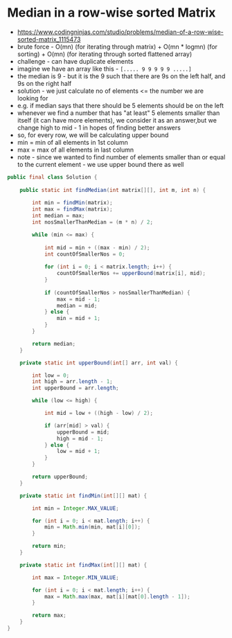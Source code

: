 # Median in a row-wise sorted Matrix

- https://www.codingninjas.com/studio/problems/median-of-a-row-wise-sorted-matrix_1115473
- brute force - O(mn) (for iterating through matrix) + O(mn * logmn) (for sorting) + O(mn) (for iterating through sorted flattened array)
- challenge - can have duplicate elements
- imagine we have an array like this - `[..... 9 9 9 9 9 .....]`
- the median is 9 - but it is the 9 such that there are 9s on the left half, and 9s on the right half
- solution - we just calculate no of elements <= the number we are looking for
- e.g. if median says that there should be 5 elements should be on the left
- whenever we find a number that has "at least" 5 elements smaller than itself (it can have more elements), we consider it as an answer,but we change high to mid - 1 in hopes of finding better answers
- so, for every row, we will be calculating upper bound
- min = min of all elements in 1st column
- max = max of all elements in last column
- note - since we wanted to find number of elements smaller than or equal to the current element - we use upper bound there as well

```java
public final class Solution {
    
    public static int findMedian(int matrix[][], int m, int n) {
        
        int min = findMin(matrix);
        int max = findMax(matrix);
        int median = max;
        int nosSmallerThanMedian = (m * n) / 2;

        while (min <= max) {
            
            int mid = min + ((max - min) / 2);
            int countOfSmallerNos = 0;
            
            for (int i = 0; i < matrix.length; i++) {
                countOfSmallerNos += upperBound(matrix[i], mid);
            }
            
            if (countOfSmallerNos > nosSmallerThanMedian) {
                max = mid - 1;
                median = mid;
            } else {
                min = mid + 1;
            }
        }

        return median;
    }

    private static int upperBound(int[] arr, int val) {

        int low = 0;
        int high = arr.length - 1;
        int upperBound = arr.length;

        while (low <= high) {

            int mid = low + ((high - low) / 2);

            if (arr[mid] > val) {
                upperBound = mid;
                high = mid - 1;
            } else {
                low = mid + 1;
            }
        }

        return upperBound;
    }

    private static int findMin(int[][] mat) {

        int min = Integer.MAX_VALUE;

        for (int i = 0; i < mat.length; i++) {
            min = Math.min(min, mat[i][0]);
        }

        return min;
    }

    private static int findMax(int[][] mat) {

        int max = Integer.MIN_VALUE;

        for (int i = 0; i < mat.length; i++) {
            max = Math.max(max, mat[i][mat[0].length - 1]);
        }

        return max;
    }
}
```
